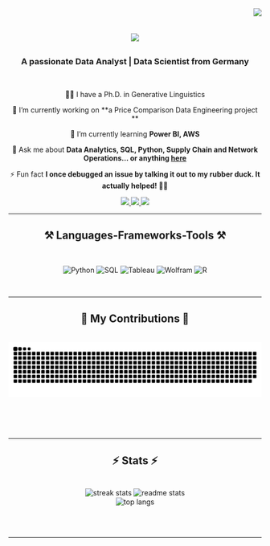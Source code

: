 <img align="right" src="https://visitor-badge.laobi.icu/badge?page_id=salesp07.salesp07" />

<h1 align="center">
    <img src="https://readme-typing-svg.herokuapp.com/?font=Righteous&size=35&center=true&vCenter=true&width=500&height=70&duration=4000&lines=Hi+There!+👋;+I'm+Jude+Nformi+Awasom!;" />
</h1>

<h3 align="center">A passionate Data Analyst | Data Scientist from Germany</h3>

<br/>

<div align="center">
    
  👨‍🎓 I have a Ph.D. in Generative Linguistics
 
 🔭 I’m currently working on **a Price Comparison Data Engineering project **
 
 🌱 I’m currently learning **Power BI, AWS**

💬 Ask me about **Data Analytics, SQL, Python, Supply Chain and Network Operations... or anything [here](https://github.com/salesp07/salesp07/issues)**

⚡ Fun fact **I once debugged an issue by talking it out to my rubber duck. It actually helped! 🦆🤔**

 </div>
 
<div align="center"> 
  <a href="mailto:jude.nformi@gmail.com">
    <img src="https://img.shields.io/badge/Gmail-333333?style=for-the-badge&logo=gmail&logoColor=red" />
  </a>
  <a href="https://linkedin.com/in/pedro-sales-muniz" target="_blank">
    <img src="https://img.shields.io/badge/LinkedIn-0077B5?style=for-the-badge&logo=linkedin&logoColor=white" target="_blank" />
  </a>
  <a href="https://salesp07.github.io" target="_blank">
     <img src="https://img.shields.io/badge/Portfolio-FF5722?style=for-the-badge&logo=todoist&logoColor=white" target="_blank" /> <!-- sqlite, safari, google-chrome are other good icon options -->
  </a>
</div>

 <hr/>
 
<h2 align="center">⚒️ Languages-Frameworks-Tools ⚒️</h2>
<br/>

<div align="center">
    
![Python](https://img.shields.io/badge/python-EECC5B?style=for-the-badge&logo=python&logoColor=white)
![SQL](https://img.shields.io/badge/sql-%2307405e.svg?style=for-the-badge&logo=sql&logoColor=white)
![Tableau](https://img.shields.io/badge/Tableau-FF2F92?style=for-the-badge&logo=Tableau&logoColor=white)
![Wolfram](https://img.shields.io/badge/wolfram-%23E34F26.svg?style=for-the-badge&logo=wolfram&logoColor=white)
![R](https://img.shields.io/badge/r-3670A0?style=for-the-badge&logo=r&logoColor=white)

</div>




<br/>
<hr/>

<div align="center">
  <h2>🐍 My Contributions 🐍</h2>
  <br>
  <img alt="snake eating my contributions" src="https://raw.githubusercontent.com/salesp07/salesp07/output/github-contribution-grid-snake.svg" />
  
  <br/><br/><br/>
</div>

<hr/>

<h2 align="center">⚡ Stats ⚡</h2>
<br>
<div align=center>
  <img width=390 src="https://github-readme-streak-stats-J-Nformi.vercel.app/?user=J-Nformi&count_private=true&theme=react&border_radius=10" alt="streak stats"/>
  <img width=390 src="https://github-readme-stats-J-Nformi.vercel.app/api?username=J-Nformi&count_private=true&show_icons=true&theme=react&rank_icon=github&border_radius=10" alt="readme stats" />
  <br/>
  <img width=325 align="center" src="https://github-readme-stats-J-Nformi.vercel.app/api/top-langs/?username=J-Nformi&hide=HTML&langs_count=8&layout=compact&theme=react&border_radius=10&size_weight=0.5&count_weight=0.5&exclude_repo=github-readme-stats" alt="top langs" />
</div>

<br/><br/>

<hr/>

<br/>


<br/>
